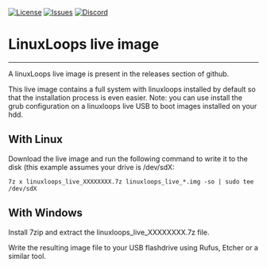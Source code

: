 <div id="top"></div>

<!-- Shields/Logos -->
[![License][license-shield]][license-url]
[![Issues][issues-shield]][issues-url]
[![Discord][discord-shield]][discord-url]
  
# LinuxLoops live image
  
  ***

A linuxLoops live image is present in the releases section of github.

This live image contains a full system with linuxloops installed by default so that the installation process is even easier.
Note: you can use install the grub configuration on a linuxloops live USB to boot images installed on your hdd.


## With Linux

Download the live image and run the following command to write it to the disk (this example assumes your drive is /dev/sdX:

`7z x linuxloops_live_XXXXXXXX.7z linuxloops_live_*.img -so | sudo tee /dev/sdX`


## With Windows

Install 7zip and extract the linuxloops_live_XXXXXXXX.7z file.

Write the resulting image file to your USB flashdrive using Rufus, Etcher or a similar tool.


<!-- Reference Links -->
<!-- Badges -->
[license-shield]: https://img.shields.io/github/license/sebanc/linuxloops?label=License&logo=Github&style=flat-square
[license-url]: ./LICENSE
[issues-shield]: https://img.shields.io/github/issues/sebanc/linuxloops?label=Issues&logo=Github&style=flat-square
[issues-url]: https://github.com/sebanc/linuxloops/issues
[discord-shield]: https://img.shields.io/badge/Discord-Join-7289da?style=flat-square&logo=discord&logoColor=%23FFFFFF
[discord-url]: https://discord.gg/x2EgK2M
